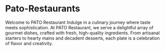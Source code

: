 # Pato-Restaurants
Welcome to PATO Restaurant Indulge in a culinary journey where taste meets sophistication. At PATO Restaurant, we serve a delightful array of gourmet dishes, crafted with fresh, high-quality ingredients. From artisanal starters to hearty mains and decadent desserts, each plate is a celebration of flavor and creativity.
